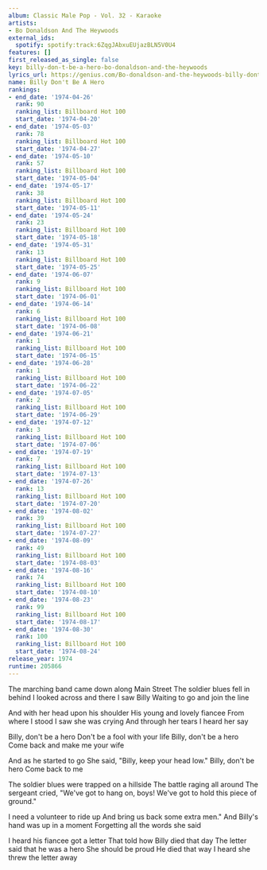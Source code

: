 ```yaml
---
album: Classic Male Pop - Vol. 32 - Karaoke
artists:
- Bo Donaldson And The Heywoods
external_ids:
  spotify: spotify:track:6ZqgJAbxuEUjazBLN5V0U4
features: []
first_released_as_single: false
key: billy-don-t-be-a-hero-bo-donaldson-and-the-heywoods
lyrics_url: https://genius.com/Bo-donaldson-and-the-heywoods-billy-dont-be-a-hero-lyrics
name: Billy Don't Be A Hero
rankings:
- end_date: '1974-04-26'
  rank: 90
  ranking_list: Billboard Hot 100
  start_date: '1974-04-20'
- end_date: '1974-05-03'
  rank: 78
  ranking_list: Billboard Hot 100
  start_date: '1974-04-27'
- end_date: '1974-05-10'
  rank: 57
  ranking_list: Billboard Hot 100
  start_date: '1974-05-04'
- end_date: '1974-05-17'
  rank: 38
  ranking_list: Billboard Hot 100
  start_date: '1974-05-11'
- end_date: '1974-05-24'
  rank: 23
  ranking_list: Billboard Hot 100
  start_date: '1974-05-18'
- end_date: '1974-05-31'
  rank: 13
  ranking_list: Billboard Hot 100
  start_date: '1974-05-25'
- end_date: '1974-06-07'
  rank: 9
  ranking_list: Billboard Hot 100
  start_date: '1974-06-01'
- end_date: '1974-06-14'
  rank: 6
  ranking_list: Billboard Hot 100
  start_date: '1974-06-08'
- end_date: '1974-06-21'
  rank: 1
  ranking_list: Billboard Hot 100
  start_date: '1974-06-15'
- end_date: '1974-06-28'
  rank: 1
  ranking_list: Billboard Hot 100
  start_date: '1974-06-22'
- end_date: '1974-07-05'
  rank: 2
  ranking_list: Billboard Hot 100
  start_date: '1974-06-29'
- end_date: '1974-07-12'
  rank: 3
  ranking_list: Billboard Hot 100
  start_date: '1974-07-06'
- end_date: '1974-07-19'
  rank: 7
  ranking_list: Billboard Hot 100
  start_date: '1974-07-13'
- end_date: '1974-07-26'
  rank: 13
  ranking_list: Billboard Hot 100
  start_date: '1974-07-20'
- end_date: '1974-08-02'
  rank: 39
  ranking_list: Billboard Hot 100
  start_date: '1974-07-27'
- end_date: '1974-08-09'
  rank: 49
  ranking_list: Billboard Hot 100
  start_date: '1974-08-03'
- end_date: '1974-08-16'
  rank: 74
  ranking_list: Billboard Hot 100
  start_date: '1974-08-10'
- end_date: '1974-08-23'
  rank: 99
  ranking_list: Billboard Hot 100
  start_date: '1974-08-17'
- end_date: '1974-08-30'
  rank: 100
  ranking_list: Billboard Hot 100
  start_date: '1974-08-24'
release_year: 1974
runtime: 205866
---
```

The marching band came down along Main Street
The soldier blues fell in behind
I looked across and there I saw Billy
Waiting to go and join the line

And with her head upon his shoulder
His young and lovely fiancee
From where I stood I saw she was crying
And through her tears I heard her say


Billy, don't be a hero
Don't be a fool with your life
Billy, don't be a hero
Come back and make me your wife

And as he started to go
She said, "Billy, keep your head low."
Billy, don't be hero
Come back to me


The soldier blues were trapped on a hillside
The battle raging all around
The sergeant cried, "We've got to hang on, boys!
We've got to hold this piece of ground."

I need a volunteer to ride up
And bring us back some extra men."
And Billy's hand was up in a moment
Forgetting all the words she said




I heard his fiancee got a letter
That told how Billy died that day
The letter said that he was a hero
She should be proud
He died that way
I heard she threw the letter away
